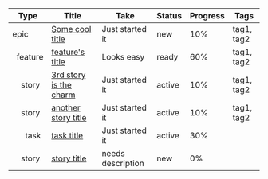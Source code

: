 | Type | Title | Take | Status | Progress | Tags |
|------|-------|------|--------|----------|------|
| epic | [Some cool title](./e/epic-name/readme.md) | Just started it | new | 10% | tag1, tag2 |
| &nbsp;&nbsp;feature | [feature's title](./e/epic-name/e/feature1/readme.md) | Looks easy | ready | 60% | tag1, tag2 |
| &nbsp;&nbsp;&nbsp;&nbsp;story | [3rd story is the charm](./e/epic-name/e/feature1/e/story3/readme.md) | Just started it | active | 10% | tag1, tag2 |
| &nbsp;&nbsp;&nbsp;&nbsp;story | [another story title](./e/epic-name/e/feature1/e/story2/readme.md) | Just started it | active | 10% | tag1, tag2 |
| &nbsp;&nbsp;&nbsp;&nbsp;&nbsp;&nbsp;task | [task title](./e/epic-name/e/feature1/e/story2/e/task1/readme.md) | Just started it | active | 30% |  |
| &nbsp;&nbsp;&nbsp;&nbsp;story | [story title](./e/epic-name/e/feature1/e/story1/readme.md) | needs description | new | 0% |  |

